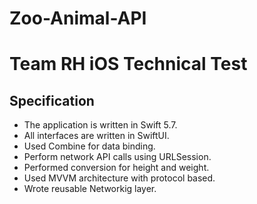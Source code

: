 # Zoo-Animal-API

Team RH iOS Technical Test 
==================================

## Specification 

- The application is written in Swift 5.7.
- All interfaces are written in SwiftUI.
- Used Combine for data binding.
- Perform network API calls using URLSession.
- Performed conversion for height and weight.
- Used MVVM architecture with protocol based.
- Wrote reusable Networkig layer.
